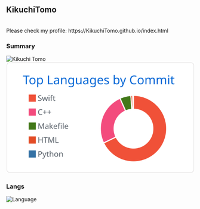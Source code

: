 ## KikuchiTomo

<br>
Please check my profile: https://KikuchiTomo.github.io/index.html
<br>

### Summary
![Kikuchi Tomo](https://git-hub-readme-stats-deploy-uod2.vercel.app/api?username=KikuchiTomo&show=prs_merged,prs_merged_percentage&hide=stars&show_icons=true&&include_all_commits=true&count_private=true)
![Langs](https://raw.githubusercontent.com/KikuchiTomo/KikuchiTomo/e5393f56d2f1574878b6ec003eefd0bc8e2c75a3/profile-summary-card-output/github/2-most-commit-language.svg)

### Langs
![Language](https://skillicons.dev/icons?i=c,cpp,swift,ts,html,css,java,mysql,py,ruby,rust&perline=10)

